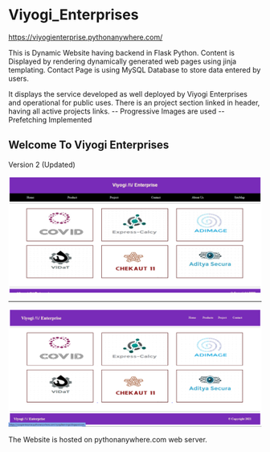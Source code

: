 # Viyogi_Enterprises
https://viyogienterprise.pythonanywhere.com/

This is Dynamic Website having backend in Flask Python.
Content is Displayed by rendering dynamically generated web pages using jinja templating.
Contact Page is using MySQL Database to store data entered by users.

It displays the service developed as well deployed by Viyogi Enterprises and operational for public uses.
There is an project section linked in header, having all active projects links.
-- Progressive Images are used
-- Prefetching Implemented

Welcome To Viyogi Enterprises
-------------------------------------------------------------------------------------
Version 2 (Updated)

![alt text](https://github.com/LALalitViyogi/Viyogi_Enterprises/blob/main/vers2image.PNG?raw=true)

-------------------------------------------------------------------------------------
![alt text](https://github.com/LALalitViyogi/Viyogi_Enterprises/blob/main/viyogi_enterprises.PNG?raw=true)

The Website is hosted on pythonanywhere.com web server.
